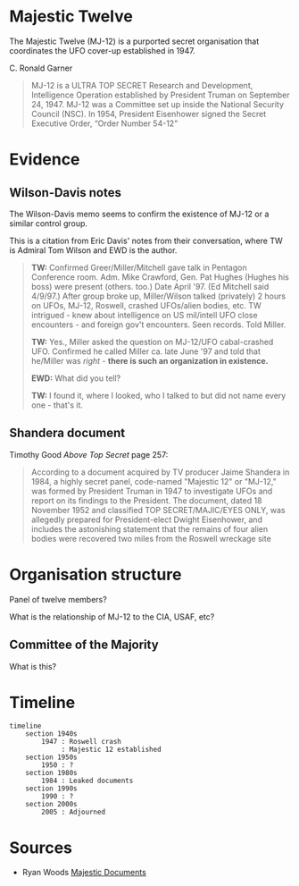 # Majestic Twelve

The Majestic Twelve (MJ-12) is a purported secret organisation that coordinates the UFO cover-up established in 1947.

C. Ronald Garner
> MJ-12 is a ULTRA TOP SECRET Research and Development, Intelligence
Operation established by President Truman on September 24, 1947. MJ-12
was a Committee set up inside the National Security Council (NSC). In 1954, President Eisenhower
signed the Secret Executive Order, “Order Number 54-12”

# Evidence

## Wilson-Davis notes

The Wilson-Davis memo seems to confirm the existence of MJ-12 or a similar control group.

This is a citation from Eric Davis' notes from their conversation, where TW is Admiral Tom Wilson and EWD is the author.

> **TW:** Confirmed Greer/Miller/Mitchell gave talk in Pentagon Conference room. Adm.
> Mike Crawford, Gen. Pat Hughes (Hughes his boss) were present (others. too.) Date
> April '97. (Ed Mitchell said 4/9/97.) After group broke up, Miller/Wilson talked
> (privately) 2 hours on UFOs, MJ-12, Roswell, crashed UFOs/alien bodies, etc. TW
> intrigued - knew about intelligence on US mil/intell UFO close encounters - and foreign
> gov't encounters. Seen records. Told Miller.
> 
> **TW:** Yes., Miller asked the question on MJ-12/UFO cabal-crashed UFO. Confirmed he
> called Miller ca. late June '97 and told that he/Miller was *right* - **there is such an
> organization in existence.**
>
> **EWD:** What did you tell?
>
> **TW:** I found it, where I looked, who I talked to but did not name every one - that's it.

## Shandera document

Timothy Good *Above Top Secret* page 257:
> According to a document acquired by TV producer Jaime Shandera in 1984, a highly secret panel, code-named "Majestic 12"
> or "MJ-12," was formed by President Truman in 1947 to investigate UFOs and report
> on its findings to the President. The document, dated 18 November 1952 and classified TOP SECRET/MAJIC/EYES ONLY,
> was allegedly prepared for President-elect Dwight Eisenhower, and includes the astonishing statement that the
> remains of four alien bodies were recovered two miles from the Roswell wreckage site

# Organisation structure

Panel of twelve members?

What is the relationship of MJ-12 to the CIA, USAF, etc?

## Committee of the Majority

What is this?

# Timeline

```mermaid
timeline
    section 1940s
        1947 : Roswell crash
             : Majestic 12 established
    section 1950s
        1950 : ?
    section 1980s
        1984 : Leaked documents
    section 1990s
        1990 : ?
    section 2000s
        2005 : Adjourned
```

# Sources

- Ryan Woods [Majestic Documents](https://majesticdocuments.com/)

